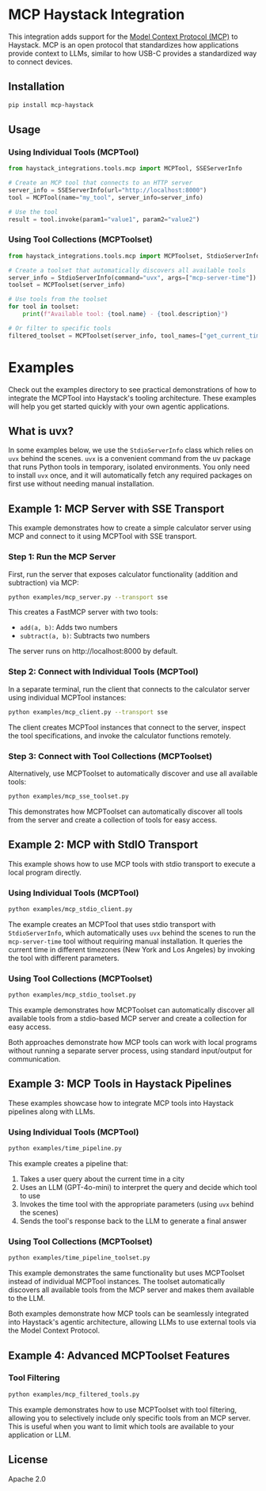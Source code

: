 # MCP Haystack Integration

This integration adds support for the [Model Context Protocol (MCP)](https://modelcontextprotocol.io/introduction) to Haystack. MCP is an open protocol that standardizes how applications provide context to LLMs, similar to how USB-C provides a standardized way to connect devices.

## Installation

```bash
pip install mcp-haystack
```

## Usage

### Using Individual Tools (MCPTool)

```python
from haystack_integrations.tools.mcp import MCPTool, SSEServerInfo

# Create an MCP tool that connects to an HTTP server
server_info = SSEServerInfo(url="http://localhost:8000")
tool = MCPTool(name="my_tool", server_info=server_info)

# Use the tool
result = tool.invoke(param1="value1", param2="value2")
```

### Using Tool Collections (MCPToolset)

```python
from haystack_integrations.tools.mcp import MCPToolset, StdioServerInfo

# Create a toolset that automatically discovers all available tools
server_info = StdioServerInfo(command="uvx", args=["mcp-server-time"])
toolset = MCPToolset(server_info)

# Use tools from the toolset
for tool in toolset:
    print(f"Available tool: {tool.name} - {tool.description}")

# Or filter to specific tools
filtered_toolset = MCPToolset(server_info, tool_names=["get_current_time"])
```

# Examples

Check out the examples directory to see practical demonstrations of how to integrate the MCPTool into Haystack's tooling architecture. These examples will help you get started quickly with your own agentic applications.

## What is uvx?

In some examples below, we use the `StdioServerInfo` class which relies on `uvx` behind the scenes. `uvx` is a convenient command from the uv package that runs Python tools in temporary, isolated environments. You only need to install `uvx` once, and it will automatically fetch any required packages on first use without needing manual installation.

## Example 1: MCP Server with SSE Transport

This example demonstrates how to create a simple calculator server using MCP and connect to it using MCPTool with SSE transport.

### Step 1: Run the MCP Server

First, run the server that exposes calculator functionality (addition and subtraction) via MCP:

```bash
python examples/mcp_server.py --transport sse
```

This creates a FastMCP server with two tools:
- `add(a, b)`: Adds two numbers
- `subtract(a, b)`: Subtracts two numbers

The server runs on http://localhost:8000 by default.

### Step 2: Connect with Individual Tools (MCPTool)

In a separate terminal, run the client that connects to the calculator server using individual MCPTool instances:

```bash
python examples/mcp_client.py --transport sse
```

The client creates MCPTool instances that connect to the server, inspect the tool specifications, and invoke the calculator functions remotely.

### Step 3: Connect with Tool Collections (MCPToolset)

Alternatively, use MCPToolset to automatically discover and use all available tools:

```bash
python examples/mcp_sse_toolset.py
```

This demonstrates how MCPToolset can automatically discover all tools from the server and create a collection of tools for easy access.

## Example 2: MCP with StdIO Transport

This example shows how to use MCP tools with stdio transport to execute a local program directly.

### Using Individual Tools (MCPTool)

```bash
python examples/mcp_stdio_client.py
```

The example creates an MCPTool that uses stdio transport with `StdioServerInfo`, which automatically uses `uvx` behind the scenes to run the `mcp-server-time` tool without requiring manual installation. It queries the current time in different timezones (New York and Los Angeles) by invoking the tool with different parameters.

### Using Tool Collections (MCPToolset)

```bash
python examples/mcp_stdio_toolset.py
```

This example demonstrates how MCPToolset can automatically discover all available tools from a stdio-based MCP server and create a collection for easy access.

Both approaches demonstrate how MCP tools can work with local programs without running a separate server process, using standard input/output for communication.

## Example 3: MCP Tools in Haystack Pipelines

These examples showcase how to integrate MCP tools into Haystack pipelines along with LLMs.

### Using Individual Tools (MCPTool)

```bash
python examples/time_pipeline.py
```

This example creates a pipeline that:
1. Takes a user query about the current time in a city
2. Uses an LLM (GPT-4o-mini) to interpret the query and decide which tool to use
3. Invokes the time tool with the appropriate parameters (using `uvx` behind the scenes)
4. Sends the tool's response back to the LLM to generate a final answer

### Using Tool Collections (MCPToolset)

```bash
python examples/time_pipeline_toolset.py
```

This example demonstrates the same functionality but uses MCPToolset instead of individual MCPTool instances. The toolset automatically discovers all available tools from the MCP server and makes them available to the LLM.

Both examples demonstrate how MCP tools can be seamlessly integrated into Haystack's agentic architecture, allowing LLMs to use external tools via the Model Context Protocol.

## Example 4: Advanced MCPToolset Features

### Tool Filtering

```bash
python examples/mcp_filtered_tools.py
```

This example demonstrates how to use MCPToolset with tool filtering, allowing you to selectively include only specific tools from an MCP server. This is useful when you want to limit which tools are available to your application or LLM.

## License

Apache 2.0 
